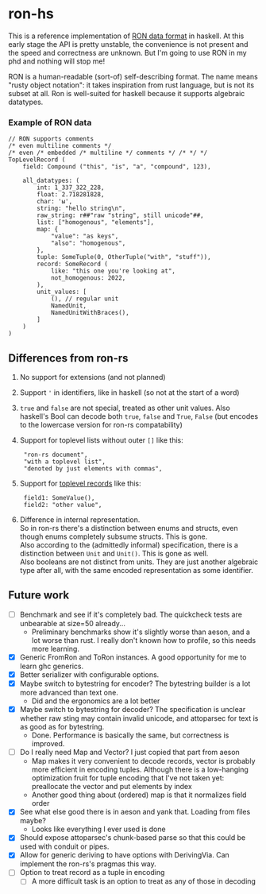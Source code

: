 # ron-hs

This is a reference implementation of [RON data
format](https://github.com/ron-rs/ron) in haskell. At this early stage the API
is pretty unstable, the convenience is not present and the speed and
correctness are unknown. But I'm going to use RON in my phd and nothing will
stop me!

RON is a human-readable (sort-of) self-describing format. The name means "rusty
object notation": it takes inspiration from rust language, but is not its
subset at all. Ron is well-suited for haskell because it supports algebraic
datatypes.

### Example of RON data

    // RON supports comments
    /* even multiline comments */
    /* even /* embedded /* multiline */ comments */ /* */ */
    TopLevelRecord (
        field: Compound ("this", "is", "a", "compound", 123),

        all_datatypes: (
            int: 1_337_322_228,
            float: 2.718281828,
            char: 'ы',
            string: "hello string\n",
            raw_string: r##"raw "string", still unicode"##,
            list: ["homogenous", "elements"],
            map: {
                "value": "as keys",
                "also": "homogenous",
            },
            tuple: SomeTuple(0, OtherTuple("with", "stuff")),
            record: SomeRecord (
                like: "this one you're looking at",
                not_homogenous: 2022,
            ),
            unit_values: [
                (), // regular unit
                NamedUnit,
                NamedUnitWithBraces(),
            ]
        )
    )

## Differences from ron-rs

1. No support for extensions (and not planned)

2. Support `'` in identifiers, like in haskell (so not at the start of a word)

3. `true` and `false` are not special, treated as other unit values. Also
   haskell's Bool can decode both `true`, `false` and `True`, `False`
   (but encodes to the lowercase version for ron-rs compatability)

4. Support for toplevel lists without outer `[]` like this:
   ```
    "ron-rs document",
    "with a toplevel list",
    "denoted by just elements with commas",
   ```

5. Support for [toplevel records](https://github.com/ron-rs/ron/issues/297)
   like this:
   ```
    field1: SomeValue(),
    field2: "other value",
   ```

6. Difference in internal representation.  
   So in ron-rs there's a distinction between enums and structs, even though
   enums completely subsume structs. This is gone.  
   Also according to the (admittedly informal) specification, there is a
   distinction between `Unit` and `Unit()`. This is gone as well.  
   Also booleans are not distinct from units. They are just another algebraic
   type after all, with the same encoded representation as some identifier.

## Future work

- [ ] Benchmark and see if it's completely bad. The quickcheck tests are
  unbearable at size=50 already...
  * Preliminary benchmarks show it's slightly worse than aeson, and a lot worse
    than rust. I really don't known how to profile, so this needs more
    learning.
- [x] Generic FromRon and ToRon instances. A good opportunity for me to learn
  ghc generics.
- [x] Better serializer with configurable options.
- [x] Maybe switch to bytestring for encoder? The bytestring builder is a lot
  more advanced than text one.
  * Did and the ergonomics are a lot better
- [x] Maybe switch to bytestring for decoder? The specification is unclear
  whether raw sting may contain invalid unicode, and attoparsec for text is as
  good as for bytestring.
  * Done. Performance is basically the same, but correctness is improved.
- [ ] Do I really need Map and Vector? I just copied that part from aeson
  * Map makes it very convenient to decode records, vector is probably more
    efficient in encoding tuples. Although there is a low-hanging optimization
    fruit for tuple encoding that I've not taken yet: preallocate the vector
    and put elements by index
  * Another good thing about (ordered) map is that it normalizes field order
- [x] See what else good there is in aeson and yank that. Loading from files
  maybe?
  * Looks like everything I ever used is done
- [x] Should expose attoparsec's chunk-based parse so that this could be used
  with conduit or pipes.
- [x] Allow for generic deriving to have options with DerivingVia. Can
  implement the ron-rs's pragmas this way.
- [ ] Option to treat record as a tuple in encoding
  * [ ] A more difficult task is an option to treat as any of those in decoding
